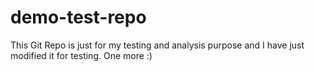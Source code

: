# demo-test-repo
This Git Repo is just for my testing and analysis purpose and I have just modified it for testing. One more :)
